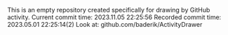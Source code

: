 This is an empty repository created specifically for drawing by GitHub activity.
Current commit time: 2023.11.05 22:25:56
Recorded commit time: 2023.05.01 22:25:14(2)
Look at: github.com/baderik/ActivityDrawer
